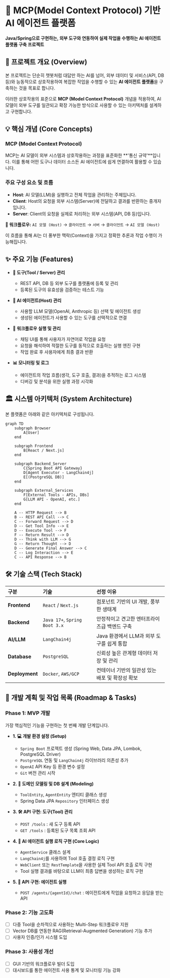# 🤖 MCP(Model Context Protocol) 기반 AI 에이전트 플랫폼

**Java/Spring으로 구현하는, 외부 도구와 연동하여 실제 작업을 수행하는 AI 에이전트 플랫폼 구축 프로젝트**

## 🌟 프로젝트 개요 (Overview)

본 프로젝트는 단순히 챗봇처럼 대답만 하는 AI를 넘어, 외부 데이터 및 서비스(API, DB 등)와 능동적으로 상호작용하여 복잡한 작업을 수행할 수 있는 **AI 에이전트 플랫폼**을 구축하는 것을 목표로 합니다.

이러한 상호작용의 표준으로 **MCP (Model Context Protocol)** 개념을 적용하여, AI 모델이 외부 도구를 일관되고 확장 가능한 방식으로 사용할 수 있는 아키텍처를 설계하고 구현합니다.

## 💡 핵심 개념 (Core Concepts)

### MCP (Model Context Protocol)
MCP는 AI 모델이 외부 시스템과 상호작용하는 과정을 표준화한 **'통신 규약'**입니다. 이를 통해 어떤 도구나 데이터 소스든 AI 에이전트에 쉽게 연결하여 활용할 수 있습니다.

### 주요 구성 요소 및 흐름
- **Host**: AI 모델(LLM)을 실행하고 전체 작업을 관리하는 주체입니다.
- **Client**: Host의 요청을 외부 시스템(Server)에 전달하고 결과를 반환하는 중개자입니다.
- **Server**: Client의 요청을 실제로 처리하는 외부 시스템(API, DB 등)입니다.

**📡 워크플로우:**
`AI 모델 (Host)` → `클라이언트` → `서버` → `클라이언트` → `AI 모델 (Host)`

이 흐름을 통해 AI는 더 풍부한 맥락(Context)을 가지고 정확한 추론과 작업 수행이 가능해집니다.

## ✨ 주요 기능 (Features)

- **🔧 도구(Tool / Server) 관리**
  - REST API, DB 등 외부 도구를 플랫폼에 등록 및 관리
  - 등록된 도구의 유효성을 검증하는 테스트 기능

- **🤖 AI 에이전트(Host) 관리**
  - 사용할 LLM 모델(OpenAI, Anthropic 등) 선택 및 에이전트 생성
  - 생성된 에이전트가 사용할 수 있는 도구를 선택적으로 연결

- **🚀 워크플로우 실행 및 관리**
  - 채팅 UI를 통해 사용자가 자연어로 작업을 요청
  - 요청을 해석하여 적절한 도구를 동적으로 호출하는 실행 엔진 구현
  - 작업 완료 후 사용자에게 최종 결과 반환

- **📊 모니터링 및 로그**
  - 에이전트의 작업 흐름(생각, 도구 호출, 결과)을 추적하는 로그 시스템
  - 디버깅 및 분석을 위한 실행 과정 시각화

## 🏛️ 시스템 아키텍처 (System Architecture)

본 플랫폼은 아래와 같은 아키텍처로 구성됩니다.

```mermaid
graph TD
    subgraph Browser
        A[User]
    end

    subgraph Frontend
        B[React / Next.js]
    end
    
    subgraph Backend_Server
        C{Spring Boot API Gateway}
        D[Agent Executor - LangChain4j]
        E[(PostgreSQL DB)]
    end

    subgraph External_Services
        F[External Tools - APIs, DBs]
        G[LLM API - OpenAI, etc.]
    end
    
    A -- HTTP Request --> B
    B -- REST API Call --> C
    C -- Forward Request --> D
    D -- Get Tool Info --> E
    D -- Execute Tool --> F
    F -- Return Result --> D
    D -- Think with LLM --> G
    G -- Return Thought --> D
    D -- Generate Final Answer --> C
    C -- Log Interaction --> E
    C -- API Response --> B

```

## 🛠️ 기술 스택 (Tech Stack)

| 구분 | 기술 | 선정 이유 |
| :--- | :--- | :--- |
| **Frontend** | `React` / `Next.js` | 컴포넌트 기반의 UI 개발, 풍부한 생태계 |
| **Backend** | `Java 17+`, `Spring Boot 3.x` | 안정적이고 견고한 엔터프라이즈급 백엔드 구축 |
| **AI/LLM** | `LangChain4j` | Java 환경에서 LLM과 외부 도구를 쉽게 통합 |
| **Database** | `PostgreSQL` | 신뢰성 높은 관계형 데이터 저장 및 관리 |
| **Deployment**| `Docker`, `AWS/GCP` | 컨테이너 기반의 일관성 있는 배포 및 확장성 확보 |

## 🚀 개발 계획 및 작업 목록 (Roadmap & Tasks)

### Phase 1: MVP 개발
가장 핵심적인 기능을 구현하는 첫 번째 개발 단계입니다.

- **1. 💻 개발 환경 설정 (Setup)**
  - `Spring Boot` 프로젝트 생성 (Spring Web, Data JPA, Lombok, PostgreSQL Driver)
  - `PostgreSQL` 연동 및 `LangChain4j` 라이브러리 의존성 추가
  - `OpenAI` API Key 등 환경 변수 설정
  - `Git` 버전 관리 시작

- **2. 🔧 도메인 모델링 및 DB 설계 (Modeling)**
  - `ToolEntity`, `AgentEntity` 엔티티 클래스 생성
  - Spring Data JPA `Repository` 인터페이스 생성

- **3. 🛠️ API 구현: 도구(Tool) 관리**
  - `POST /tools` : 새 도구 등록 API
  - `GET /tools` : 등록된 도구 목록 조회 API

- **4. 🤖 AI 에이전트 실행 로직 구현 (Core Logic)**
  - `AgentService` 클래스 설계
  - `LangChain4j`를 사용하여 Tool 호출 결정 로직 구현
  - `WebClient` 또는 `RestTemplate`을 사용한 실제 Tool API 호출 로직 구현
  - Tool 실행 결과를 바탕으로 LLM이 최종 답변을 생성하는 로직 구현

- **5. 🚀 API 구현: 에이전트 실행**
  - `POST /agents/{agentId}/chat` : 에이전트에게 작업을 요청하고 응답을 받는 API

### Phase 2: 기능 고도화
- [ ] 다중 Tool을 순차적으로 사용하는 Multi-Step 워크플로우 지원
- [ ] Vector DB를 연동한 RAG(Retrieval-Augmented Generation) 기능 추가
- [ ] 사용자 인증/인가 시스템 도입

### Phase 3: 사용성 개선
- [ ] GUI 기반의 워크플로우 빌더 도입
- [ ] 대시보드를 통한 에이전트 사용 통계 및 모니터링 기능 강화
